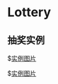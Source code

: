 Lottery
=======

抽奖实例
--------

$[实例图片](http://github.com/jianhuayixiao/Lottery/raw/master/img/1.jpg)

$[实例图片](http://github.com/jianhuayixiao/Lottery/raw/master/img/1.jpg)
